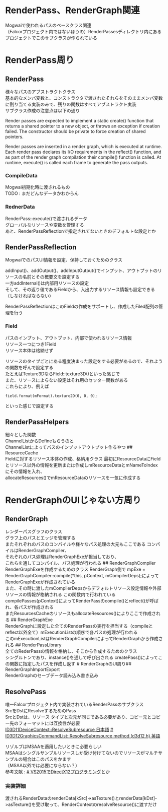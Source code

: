 # RenderPass、RenderGraph関連

Mogwaiで使われるパスのベースクラス関連  
（Falcorプロジェクト内ではないほうの）RenderPassesディレクトリ内にあるプロジェクトでこのサブクラスが作られている  

# RenderPass周り

## RenderPass
様々なパスのアブストラクトクラス  
基本的なメンバ変数と、コンストラクタで渡されたそれらをそのままメンバ変数に割り当てる実装のみで、残りの関数はすべてアブストラクト実装  
サブクラス作成の注意点は以下の通り  

Render passes are expected to implement a static create() function that returns a shared pointer to a new object, or throws an exception if creation failed. The constructor should be private to force creation of shared pointers.

Render passes are inserted in a render graph, which is executed at runtime. Each render pass declares its I/O requirements in the reflect() function, and as part of the render graph compilation their compile() function is called. At runtime, execute() is called each frame to generate the pass outputs.

### CompileData
Mogwai初期化時に渡されるもの  
TODO : まだどんなデータかわからん

### RednerData
RenderPass::execute()で渡されるデータ  
グローバルなリソースや変数を管理する  
あと、RenderPassReflectionで指定されてないときのデフォルトな設定とか  

## RenderPassReflection
MogwaiでのパスUI情報を設定、保持しておくためのクラス  

addInput()、addOutput()、addInputOutput()でインプット、アウトプットのリソースの名前とその概要文を設定する  
一方addInternal()は内部用リソースの設定  
そして、その返り値であるFieldから、入出力するリソース情報も設定できる（しなければならない）  

RenderPassReflectionはこのFieldの作成をサポートし、作成したFiled配列の管理を行う  

### Field
パスのインプット、アウトプット、内部で使われるリソース情報  
リソース一つにつき1Field  
リソース本体は格納せず  

リソースのタイプごとにある程度決まった設定をする必要があるので、それようの関数を呼んで設定する      
たとえばTexture3DならField::texture3D()といった感じで  
また、リソースによらない設定はそれ用のセッター関数がある  
これらにより、例えば

    field.format(mFormat).texture2D(0, 0, 0);
といった感じで設定する  

## RenderPassHelpers  
細々とした関数  
ChannelListからDefineもらうのと  
ChannelListによってパスのインプットアウトプット作るやつ ## ResourceCache  
Fieldに対するリソース本体の作成、格納用クラス 最初にResourceDataにFieldとリソース以外の情報を更新または作成しmResourceDataとmNameToIndex  
にその情報を入れ、  
allocateResources()でmResourceDataのリソースを一気に作成する

# RenderGraphのUIじゃない方周り

## RenderGraph  

レンダーパスグラフのクラス  
グラフ上のパスとエッジを管理する  
またそれぞれのパスのコンパイルや様々なパス処理の大元もここである コンパイルはRenderGraphCompiler、  
それぞれのパス処理はRenderGraphExeが担当しており、  
これらを通してコンパイル、パス処理が行われる ## RenderGraphCompiler  
RenderGraphExeを作成するためのクラス RenderGraph側で mpExe = RenderGraphCompiler::compile(*this, pContext, mCompilerDeps);によってRenderGraphExeが作成されている  
また、その時に渡したmCompilerDepsからデフォルトリソース設定情報や外部リソースの情報が格納される この関数内で行われているcompilePasses(pContext)によってRenderPassのcompile()とreflect()が呼ばれ、各パスが作成される  
またResourcesCacheのリソースもallocateResources()によりここで作成される ## RenderGraphExe  
RenderGraphに設定した全てのRenderPassの実行を担当する（compileとreflect以外全て）mExecutionListの順序で各パスの処理が行われる  
このmExecutionListはRenderGraphCompilerによってRenderGraphから作成される ## RenderPassLibrary  
全てのRederPassの情報を格納し、そこから作成するためのクラス  
シングルトンであり、instance()を通して呼び出される createPass()によってこの関数に指定したパスを作成し返す # RenderGraphのUI周り## RenderGraphImportExport  
RenderGraphのセーブデータ読み込み書き込み

## ResolvePass
唯一Falcorプロジェクト内で実装されているRenderPassのサブクラス  
SrcをDstにResolveするためのPass  
SrcとDstは、リソース タイプと次元が同じである必要があり、コピー元とコピー先のフォーマットには互換性が必要  
[ID3D11DeviceContext::ResolveSubresource 日本語](https://docs.microsoft.com/ja-jp/previous-versions/direct-x/ee419733(v=vs.85))
[# ID3D12GraphicsCommandList::ResolveSubresource method (d3d12.h) 英語](https://docs.microsoft.com/en-us/windows/win32/api/d3d12/nf-d3d12-id3d12graphicscommandlist-resolvesubresource)

リゾルブはMSAAを適用したいときに必要らしい  
MSAAはシングルサンプルリソースしか受け付けてないのでリソースがマルチサンプルの場合はこのパスをかます  
（MSAA以外では必要にならない？）  
参考文献 : [# VS2015でDirectX12プログラミング](https://zerogram.info/?p=1746)とか

### 実装詳細
渡されるRenderDataのrenderData[kSrc]->asTexture()とrenderData[kDst]->asTexture()を受け取って、RenderContextのresolveResource()に渡すだけ  


<!--stackedit_data:
eyJoaXN0b3J5IjpbNjM1MDM0NzQwLC04NTcyNjc4MjYsLTEwNz
Y3MTAzNzAsLTg0MjY5NjE5MCwxNzUxOTQ2ODk5LDM5MjE4OTkx
OSwtODg1MTg2NzkyLC0xMjQxNzEzNDY5LDE4MjE3NzcyNzEsMT
Y4NDE2MiwzNTE1OTAwMDIsLTE5MzI0NDAwOTUsMjQyOTk3OTcw
LC05MjI4MjU5ODUsOTUwMzc0NTUsLTU2MTA3MzgyMiwtMTIyMT
Q2MjQzNSwxNDU2OTQwNDY5LC0xNzk4ODgwOTIwLC0xNDgxNzcy
OTgxXX0=
-->